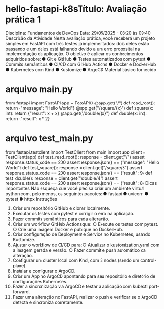 # hello-fastapi-k8sTítulo: Avaliação prática 1
Disciplina: Fundamentos de DevOps
Data: 29/05/2025 - 08:20 às 09:40
Descrição da Atividade
Nesta avaliação prática, você receberá um projeto simples em FastAPI com três testes já
implementados: dois deles estão passando e um deles está falhando devido a um erro
proposital na implementação da aplicação. O objetivo é aplicar os conhecimentos adquiridos
sobre:
● Git e GitHub
● Testes automatizados com pytest
● Commits semânticos
● CI/CD com GitHub Actions
● Docker e DockerHub
● Kubernetes com Kind
● Kustomize
● ArgoCD
Material básico fornecido
# arquivo main.py
from fastapi import FastAPI
app = FastAPI()
@app.get("/")
def read_root():
return {"message": "Hello World"}
@app.get("/square/{x}")
def square(x: int):
return {"result": x + x}
@app.get("/double/{x}")
def double(x: int):
return {"result": x * 2}
# arquivo test_main.py
from fastapi.testclient import TestClient
from main import app
client = TestClient(app)
def test_read_root():
response = client.get("/")
assert response.status_code == 200
assert response.json() == {"message": "Hello World"}
def test_square():
response = client.get("/square/3")
assert response.status_code == 200
assert response.json() == {"result": 9}
def test_double():
response = client.get("/double/4")
assert response.status_code == 200
assert response.json() == {"result": 8}
Dicas importantes
Não esqueça que você precisa criar um ambiente virtual python com, pelo menos, os
seguintes pacotes:
● fastapi
● uvicorn
● pytest
● httpx
Instruções
1. Criar um repositório GitHub e clonar localmente.
2. Executar os testes com pytest e corrigir o erro na aplicação.
3. Fazer commits semânticos para cada alteração.
4. Criar um workflow GitHub Actions que:
○ Execute os testes com pytest.
○ Crie uma imagem Docker e publique no DockerHub.
5. Criar configuração de Deployment e Service no Kubernetes, usando Kustomize.
6. Ajustar o workflow de CI/CD para:
○ Atualizar o kustomization.yaml com a imagem gerada e versão.
○ Fazer commit e push automático da alteração.
7. Configurar um cluster local com Kind, com 3 nodes (sendo um control-plane).
8. Instalar e configurar o ArgoCD.
9. Criar um App no ArgoCD apontando para seu repositório e diretório de
configurações Kubernetes.
10. Fazer a sincronização via ArgoCD e testar a aplicação com kubectl
port-forward.
11. Fazer uma alteração no FastAPI, realizar o push e verificar se o ArgoCD detecta e
sincroniza corretamente.